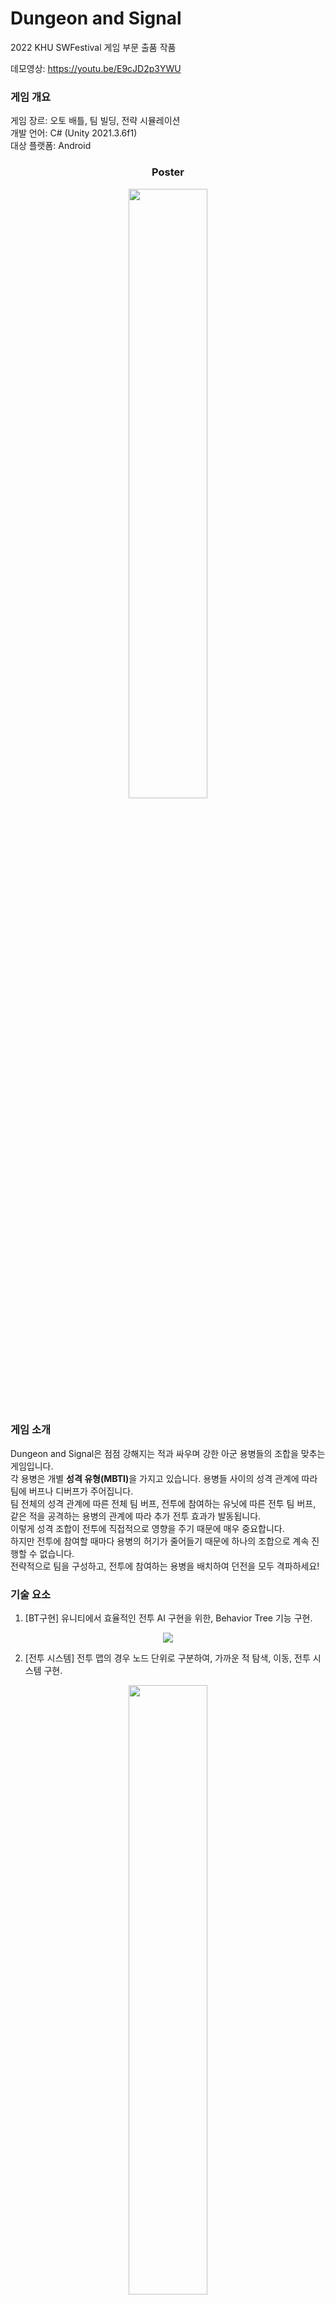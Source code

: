 # Dungeon and Signal
2022 KHU SWFestival 게임 부문 출품 작품   
   
데모영상: https://youtu.be/E9cJD2p3YWU

### 게임 개요
게임 장르: 오토 배틀, 팀 빌딩, 전략 시뮬레이션   
개발 언어: C# (Unity 2021.3.6f1)   
대상 플랫폼: Android   


<h3> <p align="center">Poster </p></h3>

<p align="center">
<img src="https://user-images.githubusercontent.com/99636089/202706444-ad42af45-a181-4e84-9f29-e99c4dc2014b.png" width = "50%" height="50%"></p>

### 게임 소개
Dungeon and Signal은 점점 강해지는 적과 싸우며 강한 아군 용병들의 조합을 맞추는 게임입니다.   
각 용병은 개별 <b>성격 유형(MBTI)</b>을 가지고 있습니다. 용병들 사이의 성격 관계에 따라 팀에 버프나 디버프가 주어집니다.    
팀 전체의 성격 관계에 따른 전체 팀 버프, 전투에 참여하는 유닛에 따른 전투 팀 버프, 같은 적을 공격하는 용병의 관계에 따라 추가 전투 효과가 발동됩니다.   
이렇게 성격 조합이 전투에 직접적으로 영향을 주기 때문에 매우 중요합니다.   
하지만 전투에 참여할 때마다 용병의 허기가 줄어들기 때문에 하나의 조합으로 계속 진행할 수 없습니다.   
전략적으로 팀을 구성하고, 전투에 참여하는 용병을 배치하여 던전을 모두 격파하세요!   

### 기술 요소
1. [BT구현] 유니티에서 효율적인 전투 AI 구현을 위한, Behavior Tree 기능 구현.
<p align="center">
<img src="https://user-images.githubusercontent.com/99636089/202720097-54eb088f-2713-45e7-b23a-31a2e835be27.png"> </p>

2. [전투 시스템] 전투 맵의 경우 노드 단위로 구분하여, 가까운 적 탐색, 이동, 전투 시스템 구현.
<p align="center">
<img src="https://user-images.githubusercontent.com/99636089/202709877-f14688b1-0fe0-486c-978a-21342bd0b362.gif" width = "50%" height="50%"></p>

3. [절차적 맵 생성] 새 게임 시작 혹은 다음 스테이지로 넘어갈 경우, 알고리즘에 따라 절차적 지도 생성.
<img src="https://user-images.githubusercontent.com/99636089/202722466-7c79d658-bb43-4a8d-a408-7b6e9a5f9314.png">
<img src="https://user-images.githubusercontent.com/99636089/202722473-dd9c8c9c-4343-4184-ba10-50b591884dec.png">
